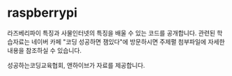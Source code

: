# raspberrypi
라즈베리파이 특징과 사물인터넷의 특징을 배울 수 있는 코드를 공개합니다.
관련된 학습자료는 네이버 카페 "코딩 성공하면 잼있다"에 방문하시면 주제펼 첨부파일에 자세한 내용을 참조하실 수 있습니다.

성공하는코딩교육협회, 앤하이브가 자료를 제공합니다.
